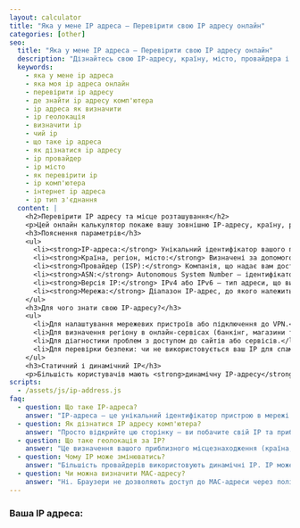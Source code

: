 ```yaml
---
layout: calculator
title: "Яка у мене IP адреса — Перевірити свою IP адресу онлайн"
categories: [other]
seo:
  title: "Яка у мене IP адреса — Перевірити свою IP адресу онлайн"
  description: "Дізнайтесь свою IP-адресу, країну, місто, провайдера і тип з'єднання. Простий онлайн сервіс для визначення IP на комп’ютері або телефоні."
  keywords:
    - яка у мене ip адреса
    - яка моя ip адреса онлайн
    - перевірити ip адресу
    - де знайти ip адресу комп'ютера
    - ip адреса як визначити
    - ip геолокація
    - визначити ip
    - чий ip
    - що таке ip адреса
    - як дізнатися ip адресу
    - ip провайдер
    - ip місто
    - як перевірити ip
    - ip комп'ютера
    - інтернет ip адреса
    - ip тип з'єднання
  content: |
    <h2>Перевірити IP адресу та місце розташування</h2>
    <p>Цей онлайн калькулятор покаже вашу зовнішню IP-адресу, країну, регіон, місто, провайдера та тип підключення до Інтернету.</p>
    <h3>Пояснення параметрів</h3>
    <ul>
      <li><strong>IP-адреса:</strong> Унікальний ідентифікатор вашого пристрою в Інтернеті.</li>
      <li><strong>Країна, регіон, місто:</strong> Визначені за допомогою геолокації IP — можуть бути приблизними.</li>
      <li><strong>Провайдер (ISP):</strong> Компанія, що надає вам доступ до Інтернету.</li>
      <li><strong>ASN:</strong> Autonomous System Number — ідентифікатор мережевого блоку, що належить провайдеру.</li>
      <li><strong>Версія IP:</strong> IPv4 або IPv6 — тип адреси, що використовується для підключення.</li>
      <li><strong>Мережа:</strong> Діапазон IP-адрес, до якого належить ваша IP (CIDR).</li>
    </ul>
    <h3>Для чого знати свою IP-адресу?</h3>
    <ul>
      <li>Для налаштування мережевих пристроїв або підключення до VPN.</li>
      <li>Для визначення регіону в онлайн-сервісах (банкінг, магазини тощо).</li>
      <li>Для діагностики проблем з доступом до сайтів або сервісів.</li>
      <li>Для перевірки безпеки: чи не використовується ваш IP для спаму або атак.</li>
    </ul>
    <h3>Статичний і динамічний IP</h3>
    <p>Більшість користувачів мають <strong>динамічну IP-адресу</strong>, яка змінюється після кожного підключення. <strong>Статична IP</strong> не змінюється — зазвичай її використовують сервери або компанії.</p>    
scripts:
  - /assets/js/ip-address.js
faq:
  - question: Що таке IP-адреса?
    answer: "IP-адреса — це унікальний ідентифікатор пристрою в мережі Інтернет. Вона може бути динамічною або статичною, публічною або локальною."
  - question: Як дізнатися IP адресу комп'ютера?
    answer: "Просто відкрийте цю сторінку — ви побачите свій IP та приблизне розташування автоматично."
  - question: Що таке геолокація за IP?
    answer: "Це визначення вашого приблизного місцезнаходження (країна, місто) за допомогою IP-адреси."
  - question: Чому IP може змінюватись?
    answer: "Більшість провайдерів використовують динамічні IP. IP може також змінюватися при використанні VPN, мобільного інтернету або після перезавантаження модему."
  - question: Чи можна визначити MAC-адресу?
    answer: "Ні. Браузери не дозволяють доступ до MAC-адреси через політику конфіденційності та безпеки."
---
```

<h3>Ваша IP адреса:</h3>
<div class="result" id="ip-address-wrapper"></div>
